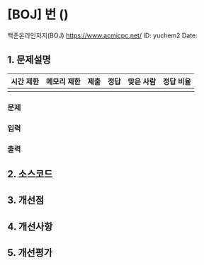 # [BOJ] 번 ()
백준온라인저지(BOJ) https://www.acmicpc.net/
ID: yuchem2
Date: 
## 1. 문제설명
| 시간 제한 | 메모리 제한 | 제출  | 정답 | 맞은 사람 | 정답 비율 |
| :---: | :---: | :---: | :---: | :---: | :---: |
|       |       |  | |  |  |

### 문제


### 입력

### 출력


## 2. 소스코드

## 3. 개선점

## 4. 개선사항

## 5. 개선평가
